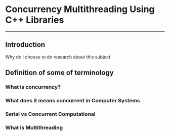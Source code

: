 # Concurrency Multithreading Using C++ Libraries
---
## Introduction
Why do I choose to do research about this subject
## Definition of some of terminology
### What is concurrency?
### What does it means cuncurrent in Computer Systems
### Serial vs Concurrent Computational
### What is Multithreading

